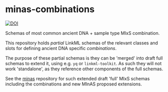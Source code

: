 # minas-combinations

[![DOI](https://zenodo.org/badge/DOI/10.5281/zenodo.16495005.svg)](https://doi.org/10.5281/zenodo.16495005)

Schemas of most common ancient DNA + sample type MIxS combination.

This repository holds _partial_ LinkML schemas of the relevant classes and slots for defining ancient DNA specific _combinations_.

The purpose of these partial schemas is they can be 'merged' into draft full schemas to extend it, using e.g. `yq` or `linkml-toolkit`.
As such they will not work 'standalone', as they reference other components of the full schemas.

See the [minas](https://github.com/MIxS-MInAS/minas) repository for such extended draft 'full' MIxS schemas including the combinations and new MInAS proposed extensions.
